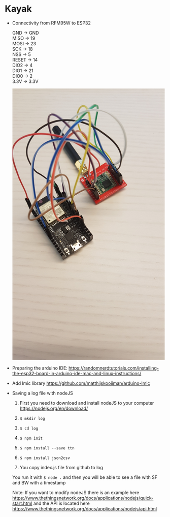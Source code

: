 # Kayak

- Connectivity from RFM95W to ESP32

	GND -> GND  
	MISO -> 19  
	MOSI -> 23  
	SCK -> 18  
	NSS -> 5  
	RESET -> 14   
	DIO2 -> 4  
	DIO1 -> 21  
	DIO0 -> 2  
	3.3V -> 3.3V   
	
	![alt text](https://github.com/haorfani/Kayak/blob/master/esp32lora.jpg)
	
- Preparing the arduino IDE: https://randomnerdtutorials.com/installing-the-esp32-board-in-arduino-ide-mac-and-linux-instructions/   

- Add lmic library https://github.com/matthijskooijman/arduino-lmic

- Saving a log file with nodeJS

	1. First you need to download and install nodeJS to your computer https://nodejs.org/en/download/
	2. ``` $ mkdir log ```
	3. ``` $ cd log ```
	4. ``` $ npm init ```
	5. ``` $ npm install --save ttn ```
	6. ``` $ npm install json2csv ```

	7. You copy index.js file from github to log

	You run it with ``` $ node . ``` and then you will be able to see a file with SF and BW with a timestamp
	 
	Note: If you want to modify nodeJS there is an example here https://www.thethingsnetwork.org/docs/applications/nodejs/quick-start.html and the API is located here https://www.thethingsnetwork.org/docs/applications/nodejs/api.html
